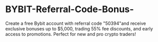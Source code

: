 # BYBIT-Referral-Code-Bonus-
Create a free Bybit account with referral code "50394"and receive exclusive bonuses up to $5,000, trading 55% fee discounts, and early access to promotions. Perfect for new and pro crypto traders!
